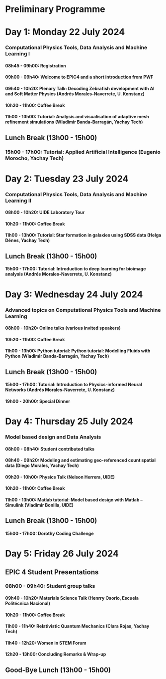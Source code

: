 # Preliminary Programme

# Day 1: Monday 22 July 2024
### Computational Physics Tools, Data Analysis and Machine Learning I

#### 08h45 - 09h00: Registration

#### 09h00 - 09h40: Welcome to EPIC4 and a short introduction from PWF

#### 09h40 - 10h20: Plenary Talk: Decoding Zebrafish development with AI and Soft Matter Physics (Andrés Morales-Naverrete, U. Konstanz)

#### 10h20 - 11h00: Coffee Break

#### 11h00 - 13h00: Tutorial: Analysis and visualisation of adaptive mesh refinement simulations (Wladimir Banda-Barragán, Yachay Tech)

## Lunch Break (13h00 - 15h00)

### 15h00 - 17h00: Tutorial: Applied Artificial Intelligence (Eugenio Morocho, Yachay Tech)

# Day 2: Tuesday 23 July 2024
### Computational Physics Tools, Data Analysis and Machine Learning II

#### 08h00 - 10h20: UIDE Laboratory Tour

#### 10h20 - 11h00: Coffee Break

#### 11h00 - 13h00: Tutorial: Star formation in galaxies using SDSS data (Helga Dénes, Yachay Tech)

## Lunch Break (13h00 - 15h00)

#### 15h00 - 17h00: Tutorial: Introduction to deep learning for bioimage analysis (Andrés Morales-Naverrete, U. Konstanz)


# Day 3: Wednesday 24 July 2024
### Advanced topics on Computational Physics Tools and Machine Learning

#### 08h00 - 10h20: Online talks (various invited speakers)

#### 10h20 - 11h00: Coffee Break

#### 11h00 - 13h00: Python tutorial: Python tutorial: Modelling Fluids with Python (Wladimir Banda-Barragán, Yachay Tech)

## Lunch Break (13h00 - 15h00)

#### 15h00 - 17h00: Tutorial: Introduction to Physics-informed Neural Networks (Andrés Morales-Naverrete, U. Konstanz)

#### 19h00 - 20h00: Special Dinner


# Day 4: Thursday 25 July 2024
### Model based design and Data Analysis

#### 08h00 - 08h40: Student contributed talks

#### 08h40 - 09h20: Modeling and estimating geo-referenced count spatial data (Diego Morales, Yachay Tech)

#### 09h20 - 10h00: Physics Talk (Nelson Herrera, UIDE)

#### 10h20 - 11h00: Coffee Break

#### 11h00 - 13h00: Matlab tutorial: Model based design with Matlab – Simulink (Vladimir Bonilla, UIDE)

## Lunch Break (13h00 - 15h00)

#### 15h00 - 17h00: Dorothy Coding Challenge


# Day 5: Friday 26 July 2024
## EPIC 4 Student Presentations

### 08h00 - 09h40: Student group talks

#### 09h40 - 10h20: Materials Science Talk (Henrry Osorio, Escuela Politécnica Nacional)

#### 10h20 - 11h00: Coffee Break

#### 11h00 - 11h40: Relativistic Quantum Mechanics (Clara Rojas, Yachay Tech)

#### 11h40 - 12h20: Women in STEM Forum

#### 12h20 - 13h00: Concluding Remarks & Wrap-up

## Good-Bye Lunch (13h00 - 15h00)

